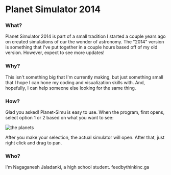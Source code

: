 # Planet Simulator 2014

### What?
Planet Simulator 2014 is part of a small tradition I started a couple years ago on created simulations of our the wonder of astronomy. The "2014" version is something that I've put together in a couple hours based off of my old version. However, expect to see more updates!

### Why? 
This isn't something big that I'm currently making, but just something small that I hope I can hone my coding and visualization skills with. And, hopefully, I can help someone else looking for the same thing.

### How?
Glad you asked! Planet-Simu is easy to use. When the program, first opens, select option 1 or 2 based on what you want to see:

![the planets](https://raw.githubusercontent.com/njaladan/planet-simu-2014/master/img/selection_planets.JPG)

After you make your selection, the actual simulator will open. After that, just right click and drag to pan.

### Who?
I'm Nagaganesh Jaladanki, a high school student.
feedbythinkinc.ga